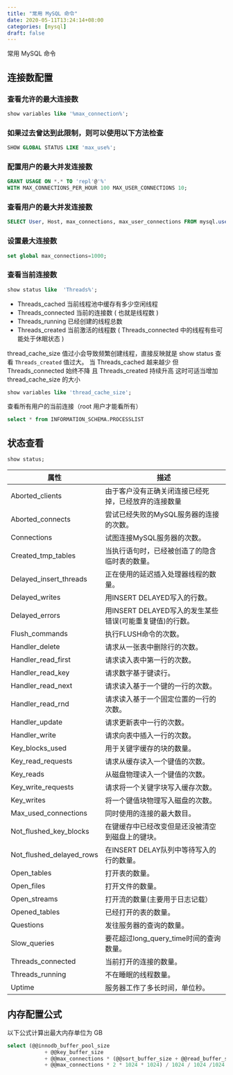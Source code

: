 ```yaml
---
title: "常用 MySQL 命令"
date: 2020-05-11T13:24:14+08:00
categories: [mysql]
draft: false
---
```


常用 MySQL 命令

## 连接数配置

### 查看允许的最大连接数

```sql
show variables like '%max_connection%';
```
### 如果过去曾达到此限制，则可以使用以下方法检查

```sql
SHOW GLOBAL STATUS LIKE 'max_use%';
```

### 配置用户的最大并发连接数

```sql
GRANT USAGE ON *.* TO 'repl'@'%'
WITH MAX_CONNECTIONS_PER_HOUR 100 MAX_USER_CONNECTIONS 10;
```

### 查看用户的最大并发连接数

```sql
SELECT User, Host, max_connections, max_user_connections FROM mysql.user;
```

### 设置最大连接数

```sql
set global max_connections=1000;
```

### 查看当前连接数

```sql
show status like  'Threads%';
```

* Threads_cached 当前线程池中缓存有多少空闲线程
* Threads_connected 当前的连接数 ( 也就是线程数 )
* Threads_running 已经创建的线程总数
* Threads_created 当前激活的线程数 ( Threads_connected 中的线程有些可能处于休眠状态 )

thread_cache_size 值过小会导致频繁创建线程，直接反映就是 show status 查看 `Threads_created` 值过大。
当 Threads_cached 越来越少 但 Threads_connected 始终不降 且 Threads_created 持续升高
这时可适当增加 thread_cache_size 的大小

```sql
show variables like 'thread_cache_size';
```

查看所有用户的当前连接（root 用户才能看所有）

```sql
select * from INFORMATION_SCHEMA.PROCESSLIST
```

## 状态查看

```sql
show status;
```

| 属性 | 描述 |
| ---- | ---- |
|Aborted_clients |由于客户没有正确关闭连接已经死掉，已经放弃的连接数量|
|Aborted_connects |尝试已经失败的MySQL服务器的连接的次数。|
|Connections |试图连接MySQL服务器的次数。|
|Created_tmp_tables |当执行语句时，已经被创造了的隐含临时表的数量。|
|Delayed_insert_threads |正在使用的延迟插入处理器线程的数量。|
|Delayed_writes |用INSERT DELAYED写入的行数。|
|Delayed_errors |用INSERT DELAYED写入的发生某些错误(可能重复键值)的行数。|
|Flush_commands |执行FLUSH命令的次数。|
|Handler_delete |请求从一张表中删除行的次数。|
|Handler_read_first |请求读入表中第一行的次数。|
|Handler_read_key |请求数字基于键读行。|
|Handler_read_next |请求读入基于一个键的一行的次数。|
|Handler_read_rnd |请求读入基于一个固定位置的一行的次数。|
|Handler_update |请求更新表中一行的次数。|
|Handler_write |请求向表中插入一行的次数。|
|Key_blocks_used |用于关键字缓存的块的数量。|
|Key_read_requests |请求从缓存读入一个键值的次数。|
|Key_reads |从磁盘物理读入一个键值的次数。|
|Key_write_requests |请求将一个关键字块写入缓存次数。|
|Key_writes |将一个键值块物理写入磁盘的次数。|
|Max_used_connections |同时使用的连接的最大数目。|
|Not_flushed_key_blocks |在键缓存中已经改变但是还没被清空到磁盘上的键块。|
|Not_flushed_delayed_rows |在INSERT DELAY队列中等待写入的行的数量。|
|Open_tables |打开表的数量。|
|Open_files |打开文件的数量。|
|Open_streams |打开流的数量(主要用于日志记载）|
|Opened_tables |已经打开的表的数量。|
|Questions |发往服务器的查询的数量。|
|Slow_queries |要花超过long_query_time时间的查询数量。|
|Threads_connected |当前打开的连接的数量。|
|Threads_running |不在睡眠的线程数量。|
|Uptime |服务器工作了多长时间，单位秒。|


## 内存配置公式

以下公式计算出最大内存单位为 GB

```sql
select (@@innodb_buffer_pool_size
            + @@key_buffer_size
            + @@max_connections * (@@sort_buffer_size + @@read_buffer_size + @@binlog_cache_size)
            + @@max_connections * 2 * 1024 * 1024) / 1024 / 1024 /1024
```